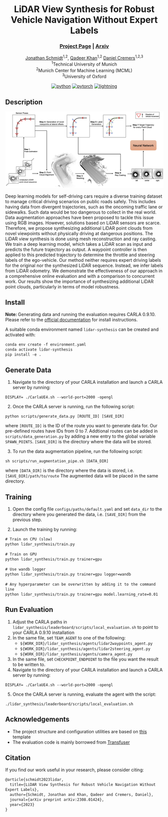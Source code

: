 <div align="center">

# LiDAR View Synthesis for Robust Vehicle Navigation Without Expert Labels
  
### [Project Page](https://jonathsch.github.io/lidar-synthesis/) | [Arxiv](https://arxiv.org/abs/2308.01424)
  
[Jonathan Schmidt](https://github.com/jonathsch)<sup>1,2</sup>,
[Qadeer Khan](https://cvg.cit.tum.de/members/khamuham)<sup>1,2</sup>
[Daniel Cremers](https://cvg.cit.tum.de/members/cremers)<sup>1,2,3</sup><br>
<sup>1</sup>Technical University of Munich<br>
<sup>2</sup>Munich Center for Machine Learning (MCML)<br>
<sup>3</sup>University of Oxford<br>
  
[![python](https://img.shields.io/badge/-Python_3.7-blue?logo=python&logoColor=white)](https://github.com/pre-commit/pre-commit)
[![pytorch](https://img.shields.io/badge/PyTorch_1.13+-ee4c2c?logo=pytorch&logoColor=white)](https://pytorch.org/get-started/locally/)
[![lightning](https://img.shields.io/badge/-Lightning_1.9+-792ee5?logo=pytorchlightning&logoColor=white)](https://pytorchlightning.ai/)
</div>

## Description
![](assets/method_overview.jpg)
  
Deep learning models for self-driving cars require a diverse training dataset to manage critical driving scenarios on public roads safely. This includes having data from divergent trajectories, such as the oncoming traffic lane or sidewalks. Such data would be too dangerous to collect in the real world. Data augmentation approaches have been proposed to tackle this issue using RGB images. However, solutions based on LiDAR sensors are scarce. Therefore, we propose synthesizing additional LiDAR point clouds from novel viewpoints without physically driving at dangerous positions. The LiDAR view synthesis is done using mesh reconstruction and ray casting. We train a deep learning model, which takes a LiDAR scan as input and predicts the future trajectory as output. A waypoint controller is then applied to this predicted trajectory to determine the throttle and steering labels of the ego-vehicle. Our method neither requires expert driving labels for the original nor the synthesized LiDAR sequence. Instead, we infer labels from LiDAR odometry. We demonstrate the effectiveness of our approach in a comprehensive online evaluation and with a comparison to concurrent work. Our results show the importance of synthesizing additional LiDAR point clouds, particularly in terms of model robustness.

## Install

<b> Note: </b> Generating data and running the evaluation requires CARLA 0.9.10. Please refer to the [official documentation](https://carla.readthedocs.io/en/0.9.10/) for install instructions.

A suitable conda environment named `lidar-synthesis` can be created and activated with:
```
conda env create -f environment.yaml
conda activate lidar-synthesis
pip install -e .
```

## Generate Data

1. Navigate to the directory of your CARLA installation and launch a CARLA server by running:
```
DISPLAY= ./CarlaUE4.sh --world-port=2000 -opengl
```

2. Once the CARLA server is running, run the following script:
```
python scripts/generate_data.py [ROUTE_ID] [SAVE_DIR]
```
where `[ROUTE_ID]` is the ID of the route you want to generate data for. Our pre-defined routes have IDs from 0 to 7. Addtional routes can be added in `scripts/data_generation.py` by adding a new entry to the global variable `SPAWN_POINTS`. `[SAVE_DIR]` is the directory where the data will be stored.

3. To run the data augmentation pipeline, run the following script:
```
sh scripts/run_augmentation_pipe.sh [DATA_DIR]
```
where `[DATA_DIR]` is the directory where the data is stored, i.e. `[SAVE_DIR]/path/to/route` The augmented data will be placed in the same directory.

## Training

1. Open the config file `configs/paths/default.yaml` and set `data_dir` to the directory where you generated the data, i.e. `[SAVE_DIR]` from the previous step.

2. Launch the training by running:
```
# Train on CPU (slow)
python lidar_synthesis/train.py

# Train on GPU
python lidar_synthesis/train.py trainer=gpu

# Use wandb logger
python lidar_synthesis/train.py trainer=gpu logger=wandb

# Any hyperparameter can be overwritten by adding it to the command line
python lidar_synthesis/train.py trainer=gpu model.learning_rate=0.01
```

## Run Evaluation

1. Adjust the CARLA paths in `lidar_synthesis/leaderboard/scripts/local_evaluation.sh` to point to your CARLA 0.9.10 installation
2. In the same file, set `TEAM_AGENT` to one of the following:
    - `${WORK_DIR}/lidar_synthesis/agents/lidar2waypoints_agent.py`
    - `${WORK_DIR}/lidar_synthesis/agents/lidar2steering_agent.py`
    - `${WORK_DIR}/lidar_synthesis/agents/camera_agent.py`
3. In the same file, set `CHECKPOINT_ENDPOINT` to the file you want the result to be written to.
4. Navigate to the directory of your CARLA installation and launch a CARLA server by running:
```
DISPLAY= ./CarlaUE4.sh --world-port=2000 -opengl
```

5. Once the CARLA server is running, evaluate the agent with the script:
```
./lidar_synthesis/leaderboard/scripts/local_evaluation.sh
```

## Acknowledgements

- The project structure and configuration utilities are based on [this](https://github.com/ashleve/lightning-hydra-template) template
- The evaluation code is mainly borrowed from [Transfuser](https://github.com/autonomousvision/transfuser)

## Citation

If you find our work useful in your research, please consider citing:
```
@article{schmidt2023lidar,
  title={LiDAR View Synthesis for Robust Vehicle Navigation Without Expert Labels},
  author={Schmidt, Jonathan and Khan, Qadeer and Cremers, Daniel},
  journal={arXiv preprint arXiv:2308.01424},
  year={2023}
}
```
